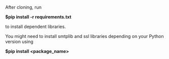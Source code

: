 After cloning, run

**$pip install -r requirements.txt**

to install dependent libraries.

You might need to install smtplib and ssl libraries depending on your Python version using 

**$pip install <package_name>**

